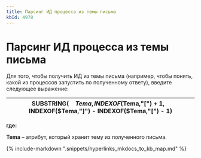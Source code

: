 ```yaml
---
title: Парсинг ИД процесса из темы письма
kbId: 4978
---
```


# Парсинг ИД процесса из темы письма

Для того, чтобы получить ИД из темы письма (например, чтобы понять, какой из процессов запустить по полученному ответу), введите следующее выражение:

| SUBSTRING(    $Tema,    INDEXOF($Tema,"[") + 1,    INDEXOF($Tema,"]") - INDEXOF($Tema,"[") - 1) |
| --- |

**где:**

**Tema** – атрибут, который хранит тему из полученного письма.

{% include-markdown ".snippets/hyperlinks_mkdocs_to_kb_map.md" %}

